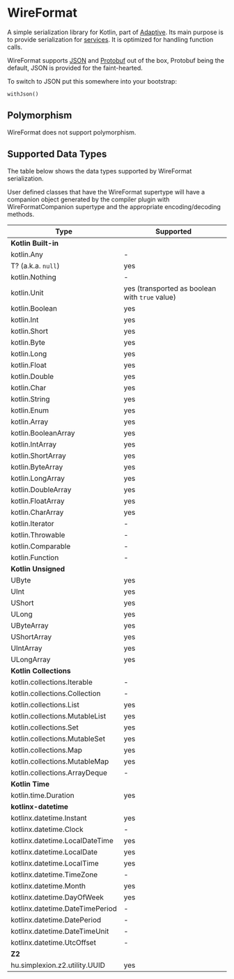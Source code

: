 # WireFormat

A simple serialization library for Kotlin, part of [Adaptive](../../README.md). Its main purpose is to
provide serialization for [services](../service/README.md). It is optimized for handling function calls.

WireFormat supports [JSON](https://json.org) and [Protobuf](https://protobuf.dev) out of the box, Protobuf being the
default, JSON is provided for the faint-hearted.

To switch to JSON put this somewhere into your bootstrap:

```properties
withJson()
```

## Polymorphism

WireFormat does not support polymorphism.

## Supported Data Types

The table below shows the data types supported by WireFormat serialization.

User defined classes that have the WireFormat supertype will have a companion object
generated by the compiler plugin with WireFormatCompanion supertype and the appropriate
encoding/decoding methods.

| Type                             | Supported                                      |
|----------------------------------|------------------------------------------------|
| **Kotlin Built-in**              |                                                |
| kotlin.Any                       | -                                              |
| T? (a.k.a. `null`)               | yes                                            |
| kotlin.Nothing                   | -                                              |
| kotlin.Unit                      | yes (transported as boolean with `true` value) | 
| kotlin.Boolean                   | yes                                            |
| kotlin.Int                       | yes                                            |
| kotlin.Short                     | yes                                            |
| kotlin.Byte                      | yes                                            |
| kotlin.Long                      | yes                                            |
| kotlin.Float                     | yes                                            |
| kotlin.Double                    | yes                                            |
| kotlin.Char                      | yes                                            |
| kotlin.String                    | yes                                            | 
| kotlin.Enum<T>                   | yes                                            |
| kotlin.Array<T>                  | yes                                            |
| kotlin.BooleanArray              | yes                                            |
| kotlin.IntArray                  | yes                                            |
| kotlin.ShortArray                | yes                                            |
| kotlin.ByteArray                 | yes                                            |
| kotlin.LongArray                 | yes                                            |
| kotlin.DoubleArray               | yes                                            |
| kotlin.FloatArray                | yes                                            |
| kotlin.CharArray                 | yes                                            |
| kotlin.Iterator                  | -                                              |
| kotlin.Throwable                 | -                                              |
| kotlin.Comparable                | -                                              |
| kotlin.Function                  | -                                              |
| **Kotlin Unsigned**              |                                                | 
| UByte                            | yes                                            |
| UInt                             | yes                                            |
| UShort                           | yes                                            |
| ULong                            | yes                                            |
| UByteArray                       | yes                                            | 
| UShortArray                      | yes                                            |
| UIntArray                        | yes                                            |
| ULongArray                       | yes                                            |
| **Kotlin Collections**           |                                                |
| kotlin.collections.Iterable      | -                                              |
| kotlin.collections.Collection    | -                                              |
| kotlin.collections.List          | yes                                            |
| kotlin.collections.MutableList   | yes                                            |
| kotlin.collections.Set           | yes                                            |
| kotlin.collections.MutableSet    | yes                                            |
| kotlin.collections.Map           | yes                                            |
| kotlin.collections.MutableMap    | yes                                            |
| kotlin.collections.ArrayDeque    | -                                              | 
| **Kotlin Time**                  |                                                |
| kotlin.time.Duration             | yes                                            |
| **kotlinx-datetime**             |                                                |
| kotlinx.datetime.Instant         | yes                                            |
| kotlinx.datetime.Clock           | -                                              |
| kotlinx.datetime.LocalDateTime   | yes                                            |
| kotlinx.datetime.LocalDate       | yes                                            |
| kotlinx.datetime.LocalTime       | yes                                            |
| kotlinx.datetime.TimeZone        | -                                              |
| kotlinx.datetime.Month           | yes                                            |
| kotlinx.datetime.DayOfWeek       | yes                                            |
| kotlinx.datetime.DateTimePeriod  | -                                              |
| kotlinx.datetime.DatePeriod      | -                                              |
| kotlinx.datetime.DateTimeUnit    | -                                              |
| kotlinx.datetime.UtcOffset       | -                                              |
| **Z2**                           |                                                |
| hu.simplexion.z2.utility.UUID<T> | yes                                            |
